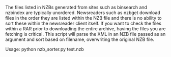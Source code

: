 The files listed in NZBs generated from sites such as binsearch and 
nzbindex are typically unordered. Newsreaders such as nzbget download 
files in the order they are listed within the NZB file and there is no
ability to sort these within the newsreader client itself. If you want to 
check the files within a RAR prior to downloading the entire archive,
having the files you are fetching is critical. This script will parse the 
XML in an NZB file passed as an argument and sort based on filename,
overwriting the original NZB file. 

Usage: python nzb_sorter.py test.nzb 


